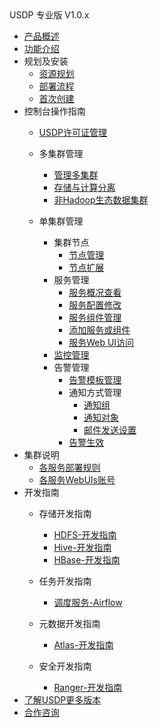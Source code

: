 <div class="sidebar_title icon_"> USDP 专业版 V1.0.x</div>   



* [产品概述](usdpdc/1.0.x/README)
* [功能介绍](usdpdc/1.0.x/release_notes)
* 规划及安装
  * [资源规划](https://docs.ucloud.cn/usdpdc/1.0.x/plan&create/deploy_plan)
  * [部署流程](https://docs.ucloud.cn/usdpdc/1.0.x/plan&create/install)
  * [首次创建](https://docs.ucloud.cn/usdpdc/1.0.x/plan&create/first_create)
* 控制台操作指南
  * [USDP许可证管理](usdpdc/license/license)
  * 多集群管理
  
    * [管理多集群](usdpdc/clusters/clusters)
    * [存储与计算分离](usdpdc/clusters/clusters_separation)
    * [非Hadoop生态数据集群](usdpdc/clusters/clusters_others)
  * 单集群管理
    * 集群节点
      * [节点管理](usdpdc/webconsole/node)
      * [节点扩展](usdpdc/webconsole/node_add)
    * 服务管理
      * [服务概况查看](usdpdc/webconsole/service_state)
      * [服务配置修改](usdpdc/webconsole/service_config)
      * [服务组件管理](usdpdc/webconsole/service_component)
      * [添加服务或组件](usdpdc/webconsole/service_extension)
      * [服务Web UI访问](usdpdc/webconsole/service_web)
    * [监控管理](usdpdc/webconsole/monitor)
    * 告警管理
      * [告警模板管理](usdpdc/webconsole/alarmTemplate)
      * 通知方式管理
        * [通知组](usdpdc/webconsole/alarmInform_group)
        * [通知对象](usdpdc/webconsole/alarmInform_object)
        * [邮件发送设置](usdpdc/webconsole/alarmInform_email)
      * [告警生效](usdpdc/webconsole/alarmTemplate_work)
* 集群说明
  * [各服务部署规则](usdpdc/1.0.x/cluster_notes/rule)
  * [各服务WebUIs账号](usdpdc/1.0.x/cluster_notes/login)
* 开发指南
   * 存储开发指南
      * [HDFS-开发指南](usdpdc/developer/hdfs)
      * [Hive-开发指南](usdpdc/developer/hive)
      * [HBase-开发指南](usdpdc/developer/hbase)
   
   * 任务开发指南
      * [调度服务-Airflow](usdpdc/schedule/airflow)
   
   * 元数据开发指南
      * [Atlas-开发指南](usdpdc/developer/atlas)
   
   * 安全开发指南
      * [Ranger-开发指南](usdpdc/developer/ranger)
* [了解USDP更多版本](usdpdc/component/version)
* [合作咨询](https://spt.ucloud.cn/30001)

